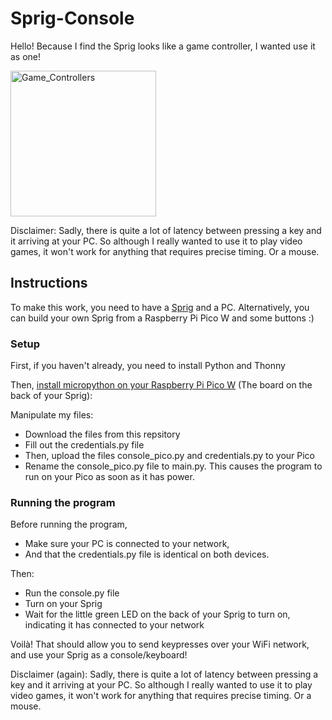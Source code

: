 # Sprig-Console

Hello! Because I find the Sprig looks like a game controller, I wanted use it as one!

<img width="233" alt="Game_Controllers" src="https://github.com/user-attachments/assets/2b5e54a5-905c-4256-b7b9-04d01e1272a6"/>

Disclaimer: Sadly, there is quite a lot of latency between pressing a key and it arriving at your PC. So although I really wanted to use it to play video games, it won't work for anything that requires precise timing. Or a mouse.

## Instructions

To make this work, you need to have a [Sprig](https://sprig.hackclub.com/) and a PC.
Alternatively, you can build your own Sprig from a Raspberry Pi Pico W and some buttons :)

### Setup

First, if you haven't already, you need to install Python and Thonny

Then, [install micropython on your Raspberry Pi Pico W](https://projects.raspberrypi.org/en/projects/getting-started-with-the-pico/3) (The board on the back of your Sprig): 

Manipulate my files:
- Download the files from this repsitory
- Fill out the credentials.py file
- Then, upload the files console_pico.py and credentials.py to your Pico
- Rename the console_pico.py file to main.py. This causes the program to run on your Pico as soon as it has power.

### Running the program

Before running the program, 
- Make sure your PC is connected to your network,
- And that the credentials.py file is identical on both devices.

Then:
- Run the console.py file
- Turn on your Sprig
- Wait for the little green LED on the back of your Sprig to turn on, indicating it has connected to your network

Voilà! That should allow you to send keypresses over your WiFi network, and use your Sprig as a console/keyboard!

Disclaimer (again): Sadly, there is quite a lot of latency between pressing a key and it arriving at your PC. So although I really wanted to use it to play video games, it won't work for anything that requires precise timing. Or a mouse.
